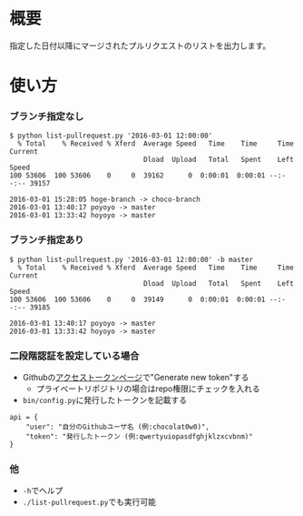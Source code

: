 # 概要

指定した日付以降にマージされたプルリクエストのリストを出力します。

# 使い方
### ブランチ指定なし
```
$ python list-pullrequest.py '2016-03-01 12:00:00'
  % Total    % Received % Xferd  Average Speed   Time    Time     Time  Current
                                 Dload  Upload   Total   Spent    Left  Speed
100 53606  100 53606    0     0  39162      0  0:00:01  0:00:01 --:--:-- 39157

2016-03-01 15:28:05 hoge-branch -> choco-branch
2016-03-01 13:40:17 poyoyo -> master
2016-03-01 13:33:42 hoyoyo -> master
```

### ブランチ指定あり
```
$ python list-pullrequest.py '2016-03-01 12:00:00' -b master
  % Total    % Received % Xferd  Average Speed   Time    Time     Time  Current
                                 Dload  Upload   Total   Spent    Left  Speed
100 53606  100 53606    0     0  39149      0  0:00:01  0:00:01 --:--:-- 39185

2016-03-01 13:40:17 poyoyo -> master
2016-03-01 13:33:42 hoyoyo -> master
```

### 二段階認証を設定している場合
- Githubの[アクセストークンページ](https://github.com/settings/tokens)で"Generate new token"する
    - プライベートリポジトリの場合はrepo権限にチェックを入れる
- `bin/config.py`に発行したトークンを記載する

```
api = {
    "user": "自分のGithubユーザ名 (例:chocolat0w0)",
    "token": "発行したトークン (例:qwertyuiopasdfghjklzxcvbnm)"
}
```

### 他
+ `-h`でヘルプ
+ `./list-pullrequest.py`でも実行可能
